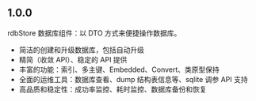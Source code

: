 ## 1.0.0

rdbStore 数据库组件：以 DTO 方式来便捷操作数据库。

- 简洁的创建和升级数据库，包括自动升级
- 精简（收敛 API）、稳定的 API 提供
- 丰富的功能：索引、多主键、Embedded、Convert、类原型保持
- 全面的运维工具：数据库查看、dump 结构表信息等、sqlite 调参 API 支持
- 高品质和稳定性：成功率监控、耗时监控、数据库备份和恢复 